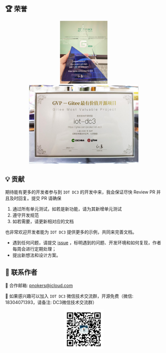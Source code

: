 ## 🏆 荣誉

<p align="center">
    <img src="./images/dc3/gitee/1000-start.jpg" width="30%" alt="GiteeStart">
<br>
    <img src="./images/dc3/gitee/gvp.jpg" width="70%" alt="GiteeGVP">
<p/>



## 💡 贡献

期待能有更多的开发者参与到 `IOT DC3` 的开发中来，我会保证尽快 Review PR 并且及时回复。提交 PR 请确保

1. 通过所有单元测试，如若是新功能，请为其新增单元测试
2. 遵守开发规范
3. 如若需要，请更新相对应的文档

也非常欢迎开发者能为 `IOT DC3` 提供更多的示例，共同来完善文档。

 - 遇到任何问题，请提交  [issue](https://gitee.com/pnoker/iot-dc3/issues) ，标明遇到的问题、开发环境和如何复现，作者每周会进行定期处理；
 - 提出新想法和设计方案。



## 🚀 联系作者  

:whale2: 合作邮箱: pnokers@icloud.com

:speech_balloon: 如果感兴趣可以加入 `IOT DC3` 微信技术交流群，开源免费（微信: 18304071393，请备注: DC3微信技术交流群）

<p align="center">
    <img src="./images/wechat/wechat.jpg" width="25%" alt="Wechat">
<p/>